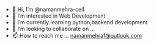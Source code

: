 - 👋 Hi, I’m @namanmehra-cell
- 👀 I’m interested in Web Development
- 🌱 I’m currently learning python,backend development
- 💞️ I’m looking to collaborate on ...
- 📫 How to reach me ... namanmehra1@outlook.com

<!---
namanmehra-cell/namanmehra-cell is a ✨ special ✨ repository because its `README.md` (this file) appears on your GitHub profile.
You can click the Preview link to take a look at your changes.
--->
